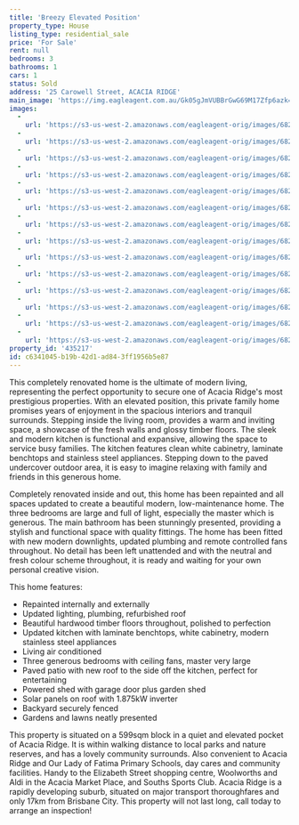 ```yaml
---
title: 'Breezy Elevated Position'
property_type: House
listing_type: residential_sale
price: 'For Sale'
rent: null
bedrooms: 3
bathrooms: 1
cars: 1
status: Sold
address: '25 Carowell Street, ACACIA RIDGE'
main_image: 'https://img.eagleagent.com.au/Gk05gJmVUBBrGwG69M17Zfp6azk=/1280x854/smart/https://s3-us-west-2.amazonaws.com/eagleagent-orig/images/6821847/127906778-image-M.jpg'
images:
  -
    url: 'https://s3-us-west-2.amazonaws.com/eagleagent-orig/images/6821860/127906778-image-N.jpg'
  -
    url: 'https://s3-us-west-2.amazonaws.com/eagleagent-orig/images/6821859/127906778-image-L.jpg'
  -
    url: 'https://s3-us-west-2.amazonaws.com/eagleagent-orig/images/6821858/127906778-image-K.jpg'
  -
    url: 'https://s3-us-west-2.amazonaws.com/eagleagent-orig/images/6821857/127906778-image-J.jpg'
  -
    url: 'https://s3-us-west-2.amazonaws.com/eagleagent-orig/images/6821856/127906778-image-I.jpg'
  -
    url: 'https://s3-us-west-2.amazonaws.com/eagleagent-orig/images/6821855/127906778-image-H.jpg'
  -
    url: 'https://s3-us-west-2.amazonaws.com/eagleagent-orig/images/6821854/127906778-image-G.jpg'
  -
    url: 'https://s3-us-west-2.amazonaws.com/eagleagent-orig/images/6821853/127906778-image-F.jpg'
  -
    url: 'https://s3-us-west-2.amazonaws.com/eagleagent-orig/images/6821852/127906778-image-E.jpg'
  -
    url: 'https://s3-us-west-2.amazonaws.com/eagleagent-orig/images/6821851/127906778-image-D.jpg'
  -
    url: 'https://s3-us-west-2.amazonaws.com/eagleagent-orig/images/6821850/127906778-image-C.jpg'
  -
    url: 'https://s3-us-west-2.amazonaws.com/eagleagent-orig/images/6821849/127906778-image-B.jpg'
  -
    url: 'https://s3-us-west-2.amazonaws.com/eagleagent-orig/images/6821848/127906778-image-A.jpg'
  -
    url: 'https://s3-us-west-2.amazonaws.com/eagleagent-orig/images/6821847/127906778-image-M.jpg'
property_id: '435217'
id: c6341045-b19b-42d1-ad84-3ff1956b5e87
---
```

This completely renovated home is the ultimate of modern living, representing the perfect opportunity to secure one of Acacia Ridge's most prestigious properties. With an elevated position, this private family home promises years of enjoyment in the spacious interiors and tranquil surrounds. Stepping inside the living room, provides a warm and inviting space, a showcase of the fresh walls and glossy timber floors. The sleek and modern kitchen is functional and expansive, allowing the space to service busy families. The kitchen features clean white cabinetry, laminate benchtops and stainless steel appliances. Stepping down to the paved undercover outdoor area, it is easy to imagine relaxing with family and friends in this generous home.

Completely renovated inside and out, this home has been repainted and all spaces updated to create a beautiful modern, low-maintenance home. The three bedrooms are large and full of light, especially the master which is generous. The main bathroom has been stunningly presented, providing a stylish and functional space with quality fittings. The home has been fitted with new modern downlights, updated plumbing and remote controlled fans throughout. No detail has been left unattended and with the neutral and fresh colour scheme throughout, it is ready and waiting for your own personal creative vision.

This home features:

*  Repainted internally and externally
*  Updated lighting, plumbing, refurbished roof
*  Beautiful hardwood timber floors throughout, polished to perfection
*  Updated kitchen with laminate benchtops, white cabinetry, modern stainless steel appliances
*  Living air conditioned
*  Three generous bedrooms with ceiling fans, master very large
*  Paved patio with new roof to the side off the kitchen, perfect for entertaining
*  Powered shed with garage door plus garden shed
*  Solar panels on roof with 1.875kW inverter
*  Backyard securely fenced
*  Gardens and lawns neatly presented

This property is situated on a 599sqm block in a quiet and elevated pocket of Acacia Ridge. It is within walking distance to local parks and nature reserves, and has a lovely community surrounds. Also convenient to Acacia Ridge and Our Lady of Fatima Primary Schools, day cares and community facilities. Handy to the Elizabeth Street shopping centre, Woolworths and Aldi in the Acacia Market Place, and Souths Sports Club. Acacia Ridge is a rapidly developing suburb, situated on major transport thoroughfares and only 17km from Brisbane City. This property will not last long, call today to arrange an inspection!